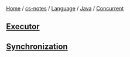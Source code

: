 [Home](https://mengxianbin.github.io) /
[cs-notes](https://mengxianbin.github.io/cs-notes/content) /
[Language](https://mengxianbin.github.io/cs-notes/content/Language) /
[Java](https://mengxianbin.github.io/cs-notes/content/Language/Java) /
[Concurrent](https://mengxianbin.github.io/cs-notes/content/Language/Java/Concurrent)

## [Executor](https://mengxianbin.github.io/cs-notes/content/Language/Java/Concurrent/Executor/)

## [Synchronization](https://mengxianbin.github.io/cs-notes/content/Language/Java/Concurrent/Synchronization/)

